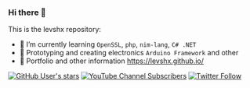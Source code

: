 ### Hi there 👋

This is the levshx repository:

- 🌱 I’m currently learning `OpenSSL`, `php`, `nim-lang`, `C# .NET`
- 🔋 Prototyping and creating electronics `Arduino Framework` and other
- 🔗 Portfolio and other information https://levshx.github.io/

[![GitHub User's stars](https://img.shields.io/github/stars/levshx?style=social)](https://github.com/levshx)
[![YouTube Channel Subscribers](https://img.shields.io/youtube/channel/subscribers/UCHAUWrP31vmf48FN_Q2tczA?label=levshx&style=social)](https://www.youtube.com/channel/UCHAUWrP31vmf48FN_Q2tczA)
[![Twitter Follow](https://img.shields.io/twitter/follow/levshx?label=levshx&style=social)](https://twitter.com/levshx)
